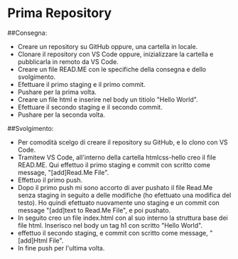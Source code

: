 Prima Repository
===
##Consegna:
- Creare un repository su GitHub oppure, una cartella in locale.
- Clonare il repository con VS Code oppure, inizializzare la cartella e pubblicarla in remoto da VS Code.
- Creare un file READ.ME con le specifiche della consegna e dello svolgimento.
- Efettuare il primo staging e il primo commit.
- Pushare per la prima volta.
- Creare un file html e inserire nel body un titiolo "Hello World".
- Efettuare il secondo staging e il secondo commit.
- Pushare per la seconda volta.

##Svolgimento:
- Per comodità scelgo di creare il repository su GitHub, e lo clono con VS Code.
- Tramitew VS Code, all'interno della cartella htmlcss-hello creo il file READ.ME.
Qui effettuo il primo staging e commit con scritto come message, "[add]Read.Me File".
- Effettuo il primo push.
- Dopo il primo push mi sono accorto di aver pushato il file Read.Me senza staging in seguito a delle modifiche (ho efettuato una modifica del testo). Ho quindi efettuato nuovamente uno staging e un commit con message "[add]text to Read.Me File", e poi pushato.
- In seguito creo un file index.html con al suo interno la struttura base dei file html. Inserisco nel body un tag h1 con scritto "Hello World".
- effettuo il secondo staging, e commit con scritto come message, "[add]Html File".
- In fine push per l'ultima volta.

 
